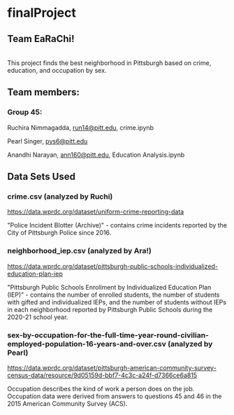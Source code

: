 # finalProject
## Team EaRaChi!

<br> This project finds the best neighborhood in Pittsburgh based on crime, education, and occupation by sex. 


## Team members: 
### Group 45: 
Ruchira Nimmagadda, run14@pitt.edu, crime.ipynb <br>

Pearl Singer, pys6@pitt.edu <br>

Anandhi Narayan, ann160@pitt.edu, Education Analysis.ipynb <br>



## Data Sets Used

### crime.csv (analyzed by Ruchi)
 https://data.wprdc.org/dataset/uniform-crime-reporting-data <br>
 
 "Police Incident Blotter (Archive)" -  contains crime incidents reported by the City of Pittsburgh Police since 2016. 
 
### neighborhood_iep.csv (analyzed by Ara!) 
https://data.wprdc.org/dataset/pittsburgh-public-schools-individualized-education-plan-iep <br>

"Pittsburgh Public Schools Enrollment by Individualized Education Plan (IEP)" - contains the number of enrolled students, the number of students with gifted and individualized IEPs, and the number of students without IEPs in each neighborhood reported by Pittsburgh Public Schools during the 2020-21 school year. 

### sex-by-occupation-for-the-full-time-year-round-civilian-employed-population-16-years-and-over.csv  (analyzed by Pearl)
https://data.wprdc.org/dataset/pittsburgh-american-community-survey-census-data/resource/9d05159d-bbf7-4c3c-a24f-d7366ce6a815 <br>

Occupation describes the kind of work a person does on the job. Occupation data were derived from answers to questions 45 and 46 in the 2015 American Community Survey (ACS).
